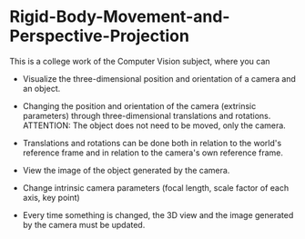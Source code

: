 # Rigid-Body-Movement-and-Perspective-Projection

This is a college work of the Computer Vision subject, where you can

- Visualize the three-dimensional position and orientation of a camera and an object.

- Changing the position and orientation of the camera (extrinsic parameters) through three-dimensional translations and rotations. ATTENTION: The object does not need to be moved, only the camera.

- Translations and rotations can be done both in relation to the world's reference frame and in relation to the camera's own reference frame.

- View the image of the object generated by the camera.

- Change intrinsic camera parameters (focal length, scale factor of each axis, key point)

- Every time something is changed, the 3D view and the image generated by the camera must be updated.

